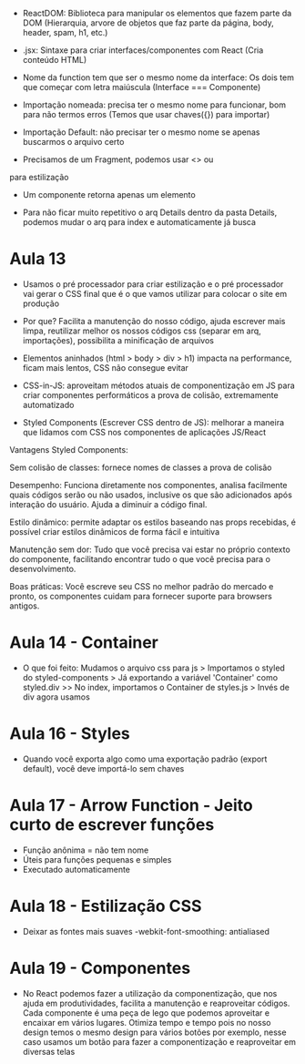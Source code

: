 - ReactDOM: Biblioteca para manipular os elementos que fazem parte da DOM (Hierarquia, arvore de objetos que faz parte da página, body, header, spam, h1, etc.)

- .jsx: Sintaxe para criar interfaces/componentes com React (Cria conteúdo HTML)

- Nome da function tem que ser o mesmo nome da interface: Os dois tem que começar com letra maiúscula (Interface === Componente)

- Importação nomeada: precisa ter o mesmo nome para funcionar, bom para não termos erros (Temos que usar chaves({}) para importar)
- Importação Default: não precisar ter o mesmo nome se apenas buscarmos o arquivo certo

- Precisamos de um Fragment, podemos usar <> ou
<div> para estilização

- Um componente retorna apenas um elemento

- Para não ficar muito repetitivo o arq Details dentro da pasta Details, podemos mudar o arq para index e automaticamente já busca

# Aula 13
- Usamos o pré processador para criar estilização e o pré processador vai gerar o CSS final que é o que vamos utilizar para colocar o site em produção

- Por que? Facilita a manutenção do nosso código, ajuda escrever mais limpa, reutilizar melhor os nossos códigos css (separar em arq, importações), possibilita a minificação de arquivos

- Elementos aninhados (html > body > div > h1) impacta na performance, ficam mais lentos, CSS não consegue evitar

- CSS-in-JS: aproveitam métodos atuais de componentização em JS para criar componentes performáticos a prova de colisão, extremamente automatizado

- Styled Components (Escrever CSS dentro de JS): melhorar a maneira que lidamos com CSS nos componentes de aplicações JS/React

Vantagens Styled Components:

Sem colisão de classes: fornece nomes de classes a prova de colisão

Desempenho: Funciona diretamente nos componentes, analisa facilmente quais códigos serão ou não usados, inclusive os que são adicionados após interação do usuário. Ajuda a diminuir a código final.

Estilo dinâmico: permite adaptar os estilos baseando nas props recebidas, é possível criar estilos dinâmicos de forma fácil e intuitiva

Manutenção sem dor: Tudo que você precisa vai estar no próprio contexto do componente, facilitando encontrar tudo o que você precisa para o desenvolvimento.

Boas práticas: Você escreve seu CSS no melhor padrão do mercado e pronto, os componentes cuidam para fornecer suporte para browsers antigos.

# Aula 14 - Container
- O que foi feito: Mudamos o arquivo css para js > Importamos o styled do styled-components > Já exportando a variável 'Container' como styled.div >> No index, importamos o Container de styles.js > Invés de div agora usamos <Container>

# Aula 16 - Styles
- Quando você exporta algo como uma exportação padrão (export default), você deve importá-lo sem chaves

# Aula 17 - Arrow Function - Jeito curto de escrever funções
- Função anônima = não tem nome
- Úteis para funções pequenas e simples
- Executado automaticamente

# Aula 18 - Estilização CSS
- Deixar as fontes mais suaves -webkit-font-smoothing: antialiased

# Aula 19 - Componentes
- No React podemos fazer a utilização da componentização, que nos ajuda em produtividades, facilita a manutenção e reaproveitar códigos. Cada componente é uma peça de lego que podemos aproveitar e encaixar em vários lugares. Otimiza tempo e tempo pois no nosso design temos o mesmo design para vários botões por exemplo, nesse caso usamos um botão para fazer a componentização e reaproveitar em diversas telas